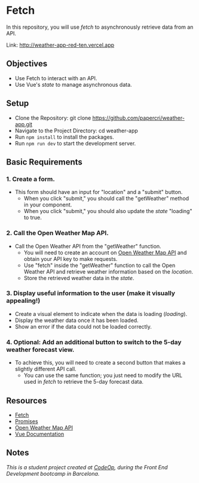 # Fetch

In this repository, you will use _fetch_ to asynchronously retrieve data from an API.

Link: http://weather-app-red-ten.vercel.app

## Objectives

- Use Fetch to interact with an API.
- Use Vue's _state_ to manage asynchronous data.

## Setup

- Clone the Repository: git clone https://github.com/papercri/weather-app.git
- Navigate to the Project Directory: cd weather-app
- Run `npm install` to install the packages.
- Run `npm run dev` to start the development server.

## Basic Requirements

### 1. Create a form.

- This form should have an input for "location" and a "submit" button.
  - When you click "submit," you should call the "getWeather" method in your component.
  - When you click "submit," you should also update the _state_ "loading" to true.

### 2. Call the Open Weather Map API.

- Call the Open Weather API from the "getWeather" function.
  - You will need to create an account on [Open Weather Map API](https://openweathermap.org/) and obtain your API key to make requests.
  - Use "fetch" inside the "getWeather" function to call the Open Weather API and retrieve weather information based on the _location_.
  - Store the retrieved weather data in the _state_.

### 3. Display useful information to the user (make it visually appealing!)

- Create a visual element to indicate when the data is loading (_loading_).
- Display the weather data once it has been loaded.
- Show an error if the data could not be loaded correctly.

### 4. Optional: Add an additional button to switch to the 5-day weather forecast view.

- To achieve this, you will need to create a second button that makes a slightly different API call.
  - You can use the same function; you just need to modify the URL used in _fetch_ to retrieve the 5-day forecast data.

## Resources

- [Fetch](https://developer.mozilla.org/en-US/docs/Web/API/Fetch_API/Using_Fetch)
- [Promises](https://developer.mozilla.org/en-US/docs/Web/JavaScript/Reference/Global_Objects/Promise)
- [Open Weather Map API](https://openweathermap.org/)
- [Vue Documentation](https://vuejs.org/guide/introduction.html)

## Notes

_This is a student project created at [CodeOp](http://CodeOp.tech), during the Front End Development bootcamp in Barcelona._
